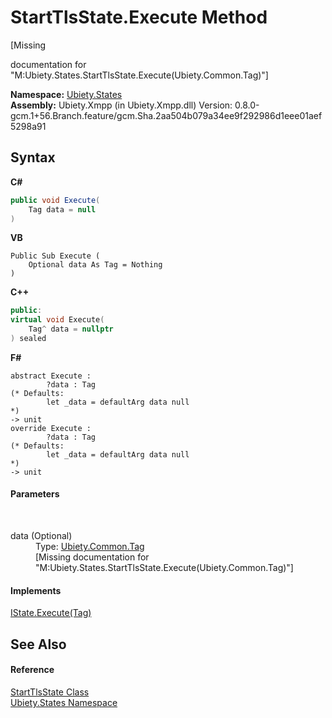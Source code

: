 # StartTlsState.Execute Method 
 

\[Missing <summary> documentation for "M:Ubiety.States.StartTlsState.Execute(Ubiety.Common.Tag)"\]

**Namespace:**&nbsp;<a href="20b8e647-a51d-e28e-4067-8a55aba73e08">Ubiety.States</a><br />**Assembly:**&nbsp;Ubiety.Xmpp (in Ubiety.Xmpp.dll) Version: 0.8.0-gcm.1+56.Branch.feature/gcm.Sha.2aa504b079a34ee9f292986d1eee01aef5298a91

## Syntax

**C#**<br />
``` C#
public void Execute(
	Tag data = null
)
```

**VB**<br />
``` VB
Public Sub Execute ( 
	Optional data As Tag = Nothing
)
```

**C++**<br />
``` C++
public:
virtual void Execute(
	Tag^ data = nullptr
) sealed
```

**F#**<br />
``` F#
abstract Execute : 
        ?data : Tag 
(* Defaults:
        let _data = defaultArg data null
*)
-> unit 
override Execute : 
        ?data : Tag 
(* Defaults:
        let _data = defaultArg data null
*)
-> unit 
```


#### Parameters
&nbsp;<dl><dt>data (Optional)</dt><dd>Type: <a href="aeb92aed-6e13-96e4-f864-d26234a205c1">Ubiety.Common.Tag</a><br />\[Missing <param name="data"/> documentation for "M:Ubiety.States.StartTlsState.Execute(Ubiety.Common.Tag)"\]</dd></dl>

#### Implements
<a href="8a544e00-3b66-b849-1e5f-3ff523769af3">IState.Execute(Tag)</a><br />

## See Also


#### Reference
<a href="76f8a6e2-bf7b-a153-65ea-88d5c9f38da0">StartTlsState Class</a><br /><a href="20b8e647-a51d-e28e-4067-8a55aba73e08">Ubiety.States Namespace</a><br />